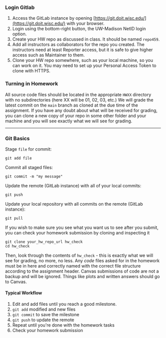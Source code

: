 <!---
# Homework git Repositories
All code files should be submitted via your ME759 git repository. Things that are not code or scripts should be submitted on Canvas.

### Creating an Account
Before we can make a repo for you, you will have to log in and create an account on the GitLab instance running on euler. You need to be on the UW Madison network in order to login.

If you are logging in from somewhere other than campus you should set up [WiscVPN](https://kb.wisc.edu/helpdesk/page.php?id=68164). If you cannot access the VPN, contact the [helpdesk](https://it.wisc.edu/services/help-desk/).

Once you are connected to the network, you can access the GitLab instance by opening [https://euler.wacc.wisc.edu](https://euler.wacc.wisc.edu) in a browser. Log in with your euler credentials and finish creating your profile.

Once you have created your profile, you will receive a confirmation email at your email address. You must click on the link in this email in order to complete your account.

> It is possible that the link in the email will not work, or that it will be pointing to a different server than the one you are expecting. This comes from an issue with the UW's firewall, and all you need to do to fix it is to edit the server name: replace `newton.msvc.wisc.edu:9443` with `euler.wacc.wisc.edu` to fix the link.

If you cannot log in and complete your profile, contact one of the TAs immediately. There won't be any extensions on the homework for trouble that arises at the last minute.

---

### Checking your Repo
Once your TAs have notified you that they have created a repository for you, you should immediately check that it is working.
1. Log in to the GitLab instance in a browser as before.
1. Go to Projects > Your Projects.
1. Open your me759-uname project.
1. Copy the "Clone" URL.
1. From a shell, run `git clone my_repo_url`, substituting in your repo URL.
1. Enter your euler login credentials.
  * Note that your repo is empty, so you will see a notification of that.

If any part of the above procedure fails, email one of your TAs immediately.

---
-->
### Login Gitlab
1. Access the GitLab instance by opening [https://git.doit.wisc.edu/](https://git.doit.wisc.edu/) with your browser.
1. Login using the bottom-right button, the UW-Madison NetID login option.
1. Create your HW repo as discussed in class. It should be named `repo459`.
1. Add all instructors as collaborators for the repo you created. The instructors need at least Reporter access, but it is safe to give higher access such as Maintainer to them.
1. Clone your HW repo somewhere, such as your local machine, so you can work on it. You may need to set up your Personal Access Token to clone with HTTPS.

### Turning in Homework
All source code files should be located in the appropriate `HWXX` directory with no subdirectories (here XX will be 01, 02, 03, etc.) We will grade the latest commit on the `main` branch as cloned at the due time of the assignment. If you have any doubt about what will be received for grading, you can clone a new copy of your repo in some other folder and your machine and you will see exactly what we will see for grading.

---

### Git Basics

Stage `file` for commit:
```
git add file
```

Commit all staged files:
```
git commit -m "my message"
```

Update the remote (GitLab instance) with all of your local commits:
```
git push
```

Update your local repository with all commits on the remote (GitLab instance):
```
git pull
```

If you wish to make sure you see what you want us to see after you submit, you can check your homework submission by cloning and inspecting it
```
git clone your_hw_repo_url hw_check
cd hw_check
```
Then, look through the contents of `hw_check` - this is exactly what we will see for grading, no more, no less. Any *code* files asked for in the homework must be in here and correctly named with the correct file structure according to the assignment header. Canvas submissions of code are not a backup and will be ignored. Things like plots and written answers should go to Canvas.


#### Typical Workflow
1. Edit and add files until you reach a good milestone.
1. `git add` modified and new files
1. `git commit` to save the milestone
1. `git push` to update the remote
1. Repeat until you're done with the homework tasks
1. Check your homework submission
